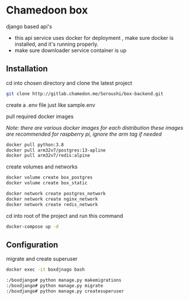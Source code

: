 # Chamedoon box
django based api's
* this api service uses docker for deployment , make sure docker is installed, and it's running properly.
* make sure downloader service container is up
## Installation 
cd into chosen directory and clone the latest project
```bash
git clone http://gitlab.chamedon.me/Soroushi/box-backend.git
```
create a .env file just like sample.env

pull required docker images 

_Note: there are various docker images for each distribution these images are recommended for raspberry pi, ignore the arm tag if needed_
```bash
docker pull python:3.8
docker pull arm32v7/postgres:13-apline
docker pull arm32v7/redis:alpine
```
create volumes and networks
```bash
docker volume create box_postgres
docker volume create box_static
```

```bash
docker network create postgres_network
docker network create nginx_network
docker network create redis_network
```
cd into root of the project and run this command
```bash
docker-compose up -d
```
## Configuration
migrate and create superuser 
```bash
docker exec -it boxdjnago bash
```
``` bash
:/boxdjango# python manage.py makemigrations
:/boxdjango# python manage.py migrate
:/boxdjango# python manage.py createsuperuser
```


